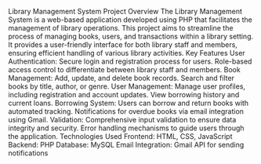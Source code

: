 Library Management System
Project Overview
The Library Management System is a web-based application developed using PHP that facilitates the management of library operations. This project aims to streamline the process of managing books, users, and transactions within a library setting. It provides a user-friendly interface for both library staff and members, ensuring efficient handling of various library activities.
Key Features
User Authentication:
Secure login and registration process for users.
Role-based access control to differentiate between library staff and members.
Book Management:
Add, update, and delete book records.
Search and filter books by title, author, or genre.
User Management:
Manage user profiles, including registration and account updates.
View borrowing history and current loans.
Borrowing System:
Users can borrow and return books with automated tracking.
Notifications for overdue books via email integration using Gmail.
Validation:
Comprehensive input validation to ensure data integrity and security.
Error handling mechanisms to guide users through the application.
Technologies Used
Frontend: HTML, CSS, JavaScript
Backend: PHP
Database: MySQL
Email Integration: Gmail API for sending notifications